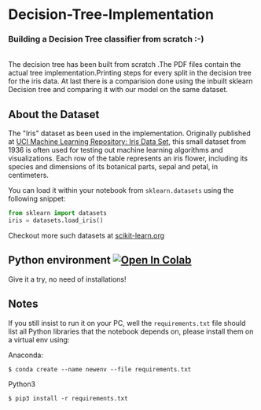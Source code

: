 <h1> Decision-Tree-Implementation</h1>
<h3> Building a Decision Tree classifier from scratch :-) </h3> <br>
The decision tree has been built from scratch .The PDF files contain the actual tree implementation.Printing steps for every split in the decision tree for the iris data.
At last there is a comparision done using the inbuilt sklearn Decision tree and comparing it with our model on the same dataset.


## About the Dataset
The "Iris" dataset as been used in the implementation. Originally published at [UCI Machine Learning Repository: Iris Data Set](https://archive.ics.uci.edu/ml/datasets/Iris), this small dataset from 1936 is often used for testing out machine learning algorithms and visualizations. 
Each row of the table represents an iris flower, including its species and dimensions of its botanical parts, sepal and petal, in centimeters.

You can load it within your notebook from `sklearn.datasets` using the following snippet:
```python
from sklearn import datasets
iris = datasets.load_iris()
```
Checkout more such datasets at [scikit-learn.org](https://scikit-learn.org/stable/datasets/index.html#toy-datasets)


## Python environment   [![Open In Colab](https://colab.research.google.com/assets/colab-badge.svg)](https://colab.research.google.com/github/ayanava-99/Decision-Tree-Implementation/blob/master/Decision%20Tree%20Implementation.ipynb)
Give it a try, no need of installations!


## Notes
If you still insist to run it on your PC, well the `requirements.txt` file should list all Python libraries that the notebook
depends on, please install them on a virtual env using:

Anaconda:
```
$ conda create --name newenv --file requirements.txt
```
Python3
```
$ pip3 install -r requirements.txt
```

